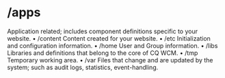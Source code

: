 /apps
======
Application related; includes component definitions specific to your website.
• /content
Content created for your website.
• /etc
Initialization and configuration information.
• /home
User and Group information.
• /libs
Libraries and definitions that belong to the core of CQ WCM.
• /tmp
Temporary working area.
• /var
Files that change and are updated by the system; such as audit logs, statistics, event-handling.

